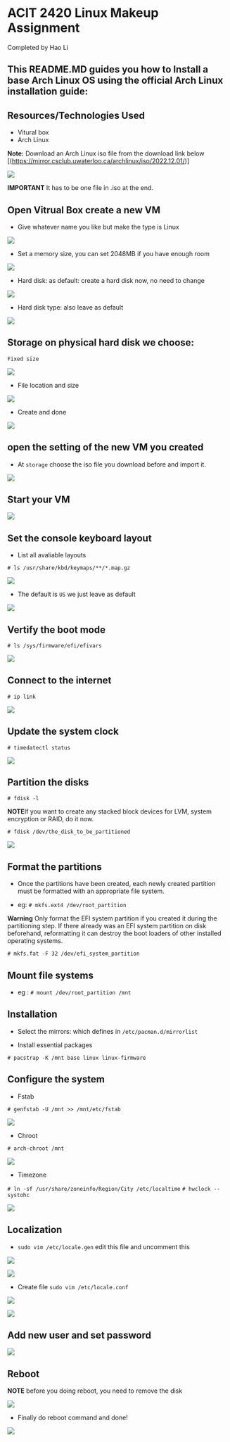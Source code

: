 # ACIT 2420 Linux Makeup Assignment

Completed by Hao Li

## This README.MD guides you how to Install a base Arch Linux OS using the official Arch Linux installation guide:

## Resources/Technologies Used

- Vitural box
- Arch Linux

**Note:** Download an Arch Linux iso file from the download link below
[(https://mirror.csclub.uwaterloo.ca/archlinux/iso/2022.12.01/)]

![](1.png)

**IMPORTANT** It has to be one file in .iso at the end.

## Open Vitrual Box create a new VM

- Give whatever name you like but make the type is Linux

![](2.png)

- Set a memory size, you can set 2048MB if you have enough room

![](3.png)

- Hard disk: as default: create a hard disk now, no need to change

![](4.png)

- Hard disk type: also leave as default

![](5.png)

## Storage on physical hard disk we choose:

`Fixed size`

![](6.png)

- File location and size

![](7.png)

- Create and done

![](8.png)

## open the setting of the new VM you created

- At `storage` choose the iso file you download before and import it.

![](9.png)

## Start your VM

![](10.png)

## Set the console keyboard layout

- List all avaliable layouts

```
# ls /usr/share/kbd/keymaps/**/*.map.gz
```

![](11.png)

- The default is `US` we just leave as default

![](12.png)

## Vertify the boot mode

`# ls /sys/firmware/efi/efivars`

![](13.png)

## Connect to the internet

`# ip link`

![](14.png)

## Update the system clock

`# timedatectl status`

![](15.png)

## Partition the disks

`# fdisk -l`

**NOTE**If you want to create any stacked block devices for LVM, system encryption or RAID, do it now.

`# fdisk /dev/the_disk_to_be_partitioned`

![](16.png)

## Format the partitions

- Once the partitions have been created, each newly created partition must be formatted with an appropriate file system.

- eg: `# mkfs.ext4 /dev/root_partition`

**Warning** Only format the EFI system partition if you created it during the partitioning step. If there already was an EFI system partition on disk beforehand, reformatting it can destroy the boot loaders of other installed operating systems.

`# mkfs.fat -F 32 /dev/efi_system_partition`

## Mount file systems

- eg : `# mount /dev/root_partition /mnt`

## Installation

- Select the mirrors: which defines in `/etc/pacman.d/mirrorlist`

- Install essential packages

`# pacstrap -K /mnt base linux linux-firmware`

## Configure the system

- Fstab

`# genfstab -U /mnt >> /mnt/etc/fstab`

![](17.png)

- Chroot

`# arch-chroot /mnt`

![](18.png)

- Timezone

`# ln -sf /usr/share/zoneinfo/Region/City /etc/localtime`
`# hwclock --systohc`

![](19.png)

## Localization

- `sudo vim /etc/locale.gen` edit this file and uncomment this

![](20.png)

![](21.png)

- Create file `sudo vim /etc/locale.conf`

![](22.png)

![](23.png)

## Add new user and set password

![](26.png)

## Reboot

**NOTE** before you doing reboot, you need to remove the disk

![](25.png)

- Finally do reboot command and done!

![](24.png)

